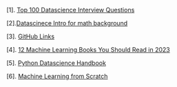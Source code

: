 [1]. [Top 100 Datascience Interview Questions](https://nitin-panwar.github.io/Top-100-Data-science-interview-questions/)

[2].[Datascinece Intro for math background](https://p.migdal.pl/2016/03/15/data-science-intro-for-math-phys-background.html/?utm_content=buffer66c3e&utm_medium=social&utm_source=twitter.com&utm_campaign=buffer)

[3]. [GitHub Links](https://github.com/Ksyula/ML_Engineering/blob/master/07-bento-production/credit_risk_service/service.py)

[4]. [12 Machine Learning Books You Should Read in 2023](https://mltechniques.com/2022/10/26/11-machine-learning-books-you-should-read-in-2023/)

[5]. [Python Datascience Handbook](https://jakevdp.github.io/PythonDataScienceHandbook/)

[6]. [Machine Learning from Scratch](https://dafriedman97.github.io/mlbook/content/introduction.html)
